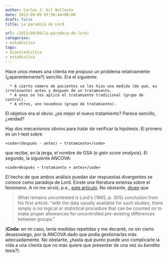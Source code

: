 ```yaml
---
author: Carlos J. Gil Bellosta
date: 2013-09-09 07:58:44+00:00
draft: false
title: La paradoja de Lord

url: /2013/09/09/la-paradoja-de-lord/
categories:
- estadística
tags:
- bioestadística
- estadística
---
```


Hace unos meses una clienta me propuso un problema relativamente (¿aparentemente?) sencillo. Era el siguiente:



	  * A cierto número de pacientes se les hizo una medida (de qué, es irrelevante) antes y después de un tratamiento.
	  * A unos se les aplicó el tratamiento tradicional (grupo de control).
	  * A otros, uno novedoso (grupo de tratamiento).

El objetivo era el obvio: ¿es mejor el nuevo tratamiento? Parece sencillo, ¿verdad?

Hay dos mecanismos obvios para tratar de verificar la hipótesis. El primero es un t-test sobre


    <code>(después - antes) ~ tratamiento</code>


que recibe, en la jerga, el nombre de GSA (o _gain score analysis_). El segundo, la siguiente ANCOVA:


    <code>después ~ tratamiento + antes</code>


El hecho de que ambos análisis puedan dar respuestas divergentes se conoce como paradoja de Lord. Existe una literatura extensa sobre el fenómeno. A mí me sirvió, p.e., [este artículo](http://pareonline.net/getvn.asp?v=14&n=6). No obstante, [dicen](http://muse.jhu.edu/login?auth=0&type=summary&url=/journals/journal_of_college_student_development/v045/45.3pike01.html) que


<blockquote>What remains uncontested is Lord's (1965, p. 305) conclusion from his first article: "with the data usually available for such studies, there simply is no logical or statistical procedure that can be counted on to make proper allowances for uncontrolled pre-existing differences between groups."</blockquote>


(**Coda:** en mi caso, tenía medidas repetidas y me decanté, no sin cierto desasosiego, por la ANCOVA dado que podía gestionarlas más adecuadamente. No obstante, ¿hasta qué punto puede uno complicarle la vida a una clienta que no más quiere que presentar de una vez su _bendita_ tesis?).
